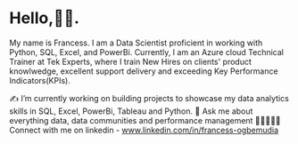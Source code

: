 # Hello,👋🏾.

My name is Francess. I am a Data Scientist proficient in working with Python, SQL, Excel, and PowerBi.
Currently, I am an Azure cloud Technical Trainer at Tek Experts, where I train New Hires on clients' product knowlwedge, excellent support delivery and exceeding Key Performance Indicators(KPIs).

✍ I’m currently working on building projects to showcase my data analytics skills in SQL, Excel, PowerBi, Tableau and Python.
🤝 Ask me about everything data, data communities and performance management
👩🏽‍🤝‍👩🏼 Connect with me on linkedin - www.linkedin.com/in/francess-ogbemudia
